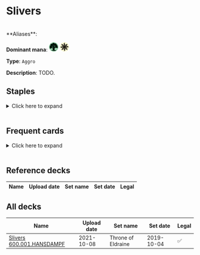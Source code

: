 <!-- This page is automatically generated by Myr: do not update it manually. Changes directly applied here will be lost. -->
# Slivers
<br/>
**Aliases**: 

**Dominant mana**: <img src="../resources/images/mana/G.png" width="25"/> <img src="../resources/images/mana/W.png" width="25"/>

**Type**: `Aggro`

**Description**: TODO.

## **Staples**

<details>
  <summary>Click here to expand</summary>
</details><br/>

## **Frequent cards**

<details>
  <summary>Click here to expand</summary>
</details><br/>

## **Reference decks**

| Name | Upload date | Set name | Set date | Legal |
| -----| ----------- | -------- | -------- | ----- |


## **All decks**

| Name | Upload date | Set name | Set date | Legal |
| -----| ----------- | -------- | -------- | ----- |
| [Slivers 600.001.HANSDAMPF](https://www.mtggoldfish.com/deck/4351097) | 2021-10-08 | Throne of Eldraine | 2019-10-04 | ✅ |


